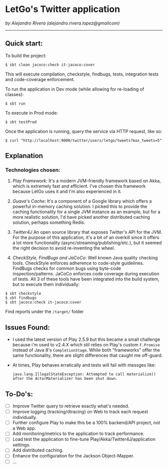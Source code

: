 # LetGo's Twitter application
_by Alejandro Rivera (alejandro.rivera.lopez@gmailcom)_ 

------

## Quick start:

To build the project:
```
$ sbt clean jacoco:check it-jacoco:cover
```
This will execute compilation, checkstyle, findbugs, tests, integration tests and code-coverage enforcement. 

To run the application in Dev mode (while allowing for re-loading of classes):
```
$ sbt run
```

To execute in Prod mode:
```
$ sbt testProd
```

Once the application is running, query the service via HTTP request, like so:
```
$ curl "http://localhost:9000/twitter/users/letgo/tweets?max_tweets=5"
```

## Explanation

### Technologies chosen:
1. *Play Framework:*
  It's a modern JVM-friendly framework based on Akka, which is extremely fast and efficient. I've chosen this framework because 
  LetGo uses it and I'm also experienced in it. 

1. *Guava's Cache:*
  It's a component of a Google library which offers a powerful in-memory caching solution.
  I picked this to provide the caching functionality for a single JVM instance as an example, but for a more realistic solution,
  I'd have picked another distributed caching solution, perhaps something Redis.

1. *Twitter4J*
  An open source library that exposes Twitter's API for the JVM. For the purpose of this application, it's a bit of an overkill 
  since it offers a lot more functionality (async/streaming/publishing/etc.), but it seemed the right decision to avoid 
  re-inventing the wheel.
   
1. *CheckStyle, FindBugs and JaCoCo*:
  Well known Java quality checking tools. CheckStyle enforces adherence to code-style guidelines. FindBugs checks for common bugs 
  using byte-code inspection/patterns. JaCoCo enforces code coverage during execution of tests.
  All 3 of these tools have been integrated into the build system, but to execute them individually:
  ```
  $ sbt checkstyle
  $ sbt findbugs
  $ sbt jacoco:check it-jacoco:cover
  ```
  Find reports under the `/target/` folder
  
## Issues Found:

* I used the latest version of Play 2.5.9 but this became a small challenge 
  because i'm used to v2.4.X which stil relies on Play's custom `F.Promise` instead of Java 8's `CompletionStage`. 
  While both "frameworks" offer the same functionality, there are slight differences that caught me off-guard. 

* At times, Play behaves erratically and tests will fail with messges like: 
  ```
  java.lang.IllegalStateException: Attempted to call materialize() after the ActorMaterializer has been shut down.
  ```

## To-Do's:

- [ ] Improve Twitter query to retrieve exactly what's needed. 
- [ ] Improve logging (tracking/dtracing) on Web to track each request individually.
- [ ] Further configure Play to make this be a 100% backend/API project, not a Web app.
- [ ] Add monitoring/metrics to the application to track performance.
- [ ] Load test the application to fine-tune Play/Akka/Twitter4J/application settings.
- [ ] Add distributed caching.
- [ ] Enhance the configuration for the Jackson Object-Mapper.
- [ ] ...